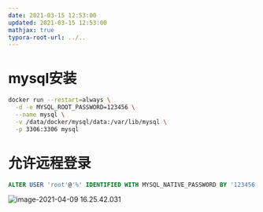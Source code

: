 ```yaml
---
date: 2021-03-15 12:53:00
updated: 2021-03-15 12:53:00
mathjax: true
typora-root-url: ../..
---
```


# mysql安装

```sh
docker run --restart=always \
  -d -e MYSQL_ROOT_PASSWORD=123456 \
  --name mysql \
  -v /data/docker/mysql/data:/var/lib/mysql \
  -p 3306:3306 mysql
```



# 允许远程登录

```sql
ALTER USER 'root'@'%' IDENTIFIED WITH MYSQL_NATIVE_PASSWORD BY '123456';
```



![image-2021-04-09 16.25.42.031](/images/image-2021-04-09-16.25.42.031.png)